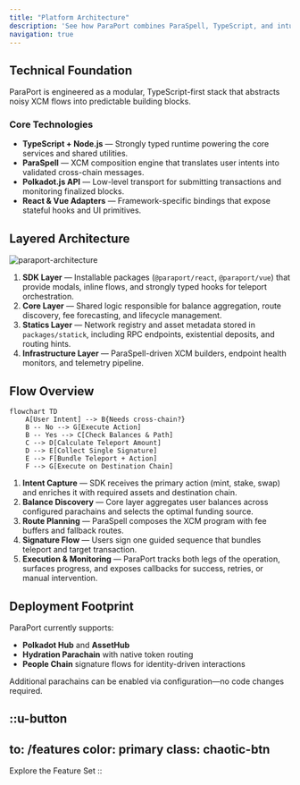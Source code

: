 ```yaml
---
title: "Platform Architecture"
description: 'See how ParaPort combines ParaSpell, TypeScript, and intuitive SDK layers to automate cross-chain teleports'
navigation: true
---
```


## Technical Foundation

ParaPort is engineered as a modular, TypeScript-first stack that abstracts noisy XCM flows into predictable building blocks.

### Core Technologies
- **TypeScript + Node.js** — Strongly typed runtime powering the core services and shared utilities.
- **ParaSpell** — XCM composition engine that translates user intents into validated cross-chain messages.
- **Polkadot.js API** — Low-level transport for submitting transactions and monitoring finalized blocks.
- **React & Vue Adapters** — Framework-specific bindings that expose stateful hooks and UI primitives.

## Layered Architecture

![paraport-architecture](https://github.com/user-attachments/assets/c2e3f087-3543-464f-9974-64c33dc5e34c)

1. **SDK Layer** — Installable packages (`@paraport/react`, `@paraport/vue`) that provide modals, inline flows, and strongly typed hooks for teleport orchestration.
2. **Core Layer** — Shared logic responsible for balance aggregation, route discovery, fee forecasting, and lifecycle management.
3. **Statics Layer** — Network registry and asset metadata stored in `packages/statick`, including RPC endpoints, existential deposits, and routing hints.
4. **Infrastructure Layer** — ParaSpell-driven XCM builders, endpoint health monitors, and telemetry pipeline.

## Flow Overview

```mermaid
flowchart TD
    A[User Intent] --> B{Needs cross-chain?}
    B -- No --> G[Execute Action]
    B -- Yes --> C[Check Balances & Path]
    C --> D[Calculate Teleport Amount]
    D --> E[Collect Single Signature]
    E --> F[Bundle Teleport + Action]
    F --> G[Execute on Destination Chain]
```

1. **Intent Capture** — SDK receives the primary action (mint, stake, swap) and enriches it with required assets and destination chain.
2. **Balance Discovery** — Core layer aggregates user balances across configured parachains and selects the optimal funding source.
3. **Route Planning** — ParaSpell composes the XCM program with fee buffers and fallback routes.
4. **Signature Flow** — Users sign one guided sequence that bundles teleport and target transaction.
5. **Execution & Monitoring** — ParaPort tracks both legs of the operation, surfaces progress, and exposes callbacks for success, retries, or manual intervention.

## Deployment Footprint

ParaPort currently supports:
- **Polkadot Hub** and **AssetHub**
- **Hydration Parachain** with native token routing
- **People Chain** signature flows for identity-driven interactions

Additional parachains can be enabled via configuration—no code changes required.

::u-button
---
to: /features
color: primary
class: chaotic-btn
---
Explore the Feature Set
::

